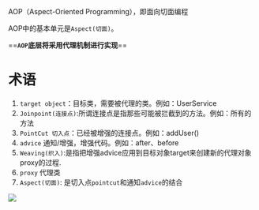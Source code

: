 AOP（Aspect-Oriented Programming），即面向切面编程

AOP中的基本单元是`Aspect(切面)`。

 ==**`AOP`底层将采用代理机制进行实现**==  

# 术语

1. `target object`：目标类，需要被代理的类。例如：UserService
2. `Joinpoint(连接点)`:所谓连接点是指那些可能被拦截到的方法。例如：所有的方法
3. `PointCut 切入点`：已经被增强的连接点。例如：addUser()
4. `advice` 通知/增强，增强代码。例如：after、before
5. `Weaving(织入)`:是指把增强advice应用到目标对象target来创建新的代理对象proxy的过程.
6. `proxy` 代理类
7. `Aspect(切面)`: 是切入点`pointcut`和通知`advice`的结合



![](https://pic.superbed.cn/item/5dafff5c8b58bc7bf7cefd6c.jpg)


